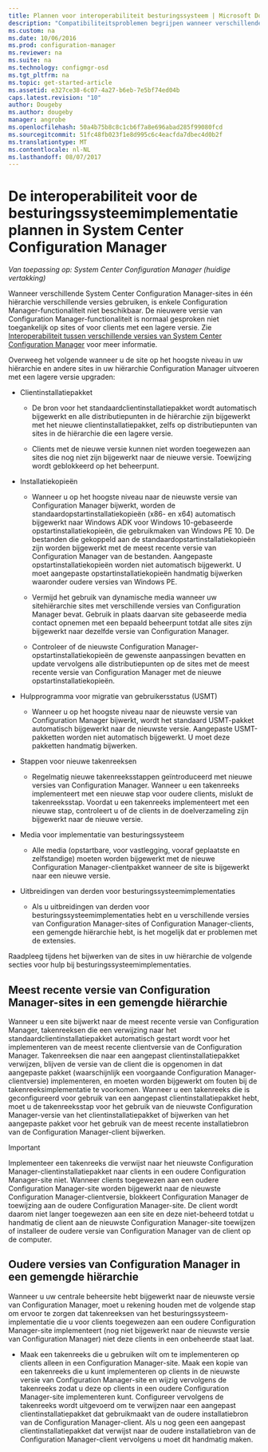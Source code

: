 ```yaml
---
title: Plannen voor interoperabiliteit besturingssysteem | Microsoft Docs
description: "Compatibiliteitsproblemen begrijpen wanneer verschillende System Center Configuration Manager-sites in één hiërarchie verschillende versies gebruiken."
ms.custom: na
ms.date: 10/06/2016
ms.prod: configuration-manager
ms.reviewer: na
ms.suite: na
ms.technology: configmgr-osd
ms.tgt_pltfrm: na
ms.topic: get-started-article
ms.assetid: e327ce38-6c07-4a27-b6eb-7e5bf74ed04b
caps.latest.revision: "10"
author: Dougeby
ms.author: dougeby
manager: angrobe
ms.openlocfilehash: 50a4b75b8c8c1cb6f7a8e696abad285f99080fcd
ms.sourcegitcommit: 51fc48fb023f1e8d995c6c4eacfda7dbec4d0b2f
ms.translationtype: MT
ms.contentlocale: nl-NL
ms.lasthandoff: 08/07/2017
---
```

# <a name="planning-for-operating-system-deployment-interoperability-in-system-center-configuration-manager"></a>De interoperabiliteit voor de besturingssysteemimplementatie plannen in System Center Configuration Manager

*Van toepassing op: System Center Configuration Manager (huidige vertakking)*

Wanneer verschillende System Center Configuration Manager-sites in één hiërarchie verschillende versies gebruiken, is enkele Configuration Manager-functionaliteit niet beschikbaar. De nieuwere versie van Configuration Manager-functionaliteit is normaal gesproken niet toegankelijk op sites of voor clients met een lagere versie. Zie [Interoperabiliteit tussen verschillende versies van System Center Configuration Manager](../../core/plan-design/hierarchy/interoperability-between-different-versions.md) voor meer informatie.  

 Overweeg het volgende wanneer u de site op het hoogste niveau in uw hiërarchie en andere sites in uw hiërarchie Configuration Manager uitvoeren met een lagere versie upgraden:  

-   Clientinstallatiepakket  

    -   De bron voor het standaardclientinstallatiepakket wordt automatisch bijgewerkt en alle distributiepunten in de hiërarchie zijn bijgewerkt met het nieuwe clientinstallatiepakket, zelfs op distributiepunten van sites in de hiërarchie die een lagere versie.  

    -   Clients met de nieuwe versie kunnen niet worden toegewezen aan sites die nog niet zijn bijgewerkt naar de nieuwe versie. Toewijzing wordt geblokkeerd op het beheerpunt.  

-   Installatiekopieën  

    -   Wanneer u op het hoogste niveau naar de nieuwste versie van Configuration Manager bijwerkt, worden de standaardopstartinstallatiekopieën (x86- en x64) automatisch bijgewerkt naar Windows ADK voor Windows 10-gebaseerde opstartinstallatiekopieën, die gebruikmaken van Windows PE 10. De bestanden die gekoppeld aan de standaardopstartinstallatiekopieën zijn worden bijgewerkt met de meest recente versie van Configuration Manager van de bestanden. Aangepaste opstartinstallatiekopieën worden niet automatisch bijgewerkt. U moet aangepaste opstartinstallatiekopieën handmatig bijwerken waaronder oudere versies van Windows PE.  

    -   Vermijd het gebruik van dynamische media wanneer uw sitehiërarchie sites met verschillende versies van Configuration Manager bevat. Gebruik in plaats daarvan site gebaseerde media contact opnemen met een bepaald beheerpunt totdat alle sites zijn bijgewerkt naar dezelfde versie van Configuration Manager.  

    -   Controleer of de nieuwste Configuration Manager-opstartinstallatiekopieën de gewenste aanpassingen bevatten en update vervolgens alle distributiepunten op de sites met de meest recente versie van Configuration Manager met de nieuwe opstartinstallatiekopieën.  

-   Hulpprogramma voor migratie van gebruikersstatus (USMT)  

    -   Wanneer u op het hoogste niveau naar de nieuwste versie van Configuration Manager bijwerkt, wordt het standaard USMT-pakket automatisch bijgewerkt naar de nieuwste versie. Aangepaste USMT-pakketten worden niet automatisch bijgewerkt. U moet deze pakketten handmatig bijwerken.  

-   Stappen voor nieuwe takenreeksen  

    -   Regelmatig nieuwe takenreeksstappen geïntroduceerd met nieuwe versies van Configuration Manager. Wanneer u een takenreeks implementeert met een nieuwe stap voor oudere clients, mislukt de takenreeksstap. Voordat u een takenreeks implementeert met een nieuwe stap, controleert u of de clients in de doelverzameling zijn bijgewerkt naar de nieuwe versie.  

-   Media voor implementatie van besturingssysteem  

    -   Alle media (opstartbare, voor vastlegging, vooraf geplaatste en zelfstandige) moeten worden bijgewerkt met de nieuwe Configuration Manager-clientpakket wanneer de site is bijgewerkt naar een nieuwe versie.  

-   Uitbreidingen van derden voor besturingssysteemimplementaties  

    -   Als u uitbreidingen van derden voor besturingssysteemimplementaties hebt en u verschillende versies van Configuration Manager-sites of Configuration Manager-clients, een gemengde hiërarchie hebt, is het mogelijk dat er problemen met de extensies.  

 Raadpleeg tijdens het bijwerken van de sites in uw hiërarchie de volgende secties voor hulp bij besturingssysteemimplementaties.  

## <a name="latest-version-of-configuration-manager-sites-in-a-mixed-hierarchy"></a>Meest recente versie van Configuration Manager-sites in een gemengde hiërarchie  
 Wanneer u een site bijwerkt naar de meest recente versie van Configuration Manager, takenreeksen die een verwijzing naar het standaardclientinstallatiepakket automatisch gestart wordt voor het implementeren van de meest recente clientversie van de Configuration Manager. Takenreeksen die naar een aangepast clientinstallatiepakket verwijzen, blijven de versie van de client die is opgenomen in dat aangepaste pakket (waarschijnlijk een voorgaande Configuration Manager-clientversie) implementeren, en moeten worden bijgewerkt om fouten bij de takenreeksimplementatie te voorkomen. Wanneer u een takenreeks die is geconfigureerd voor gebruik van een aangepast clientinstallatiepakket hebt, moet u de takenreeksstap voor het gebruik van de nieuwste Configuration Manager-versie van het clientinstallatiepakket of bijwerken van het aangepaste pakket voor het gebruik van de meest recente installatiebron van de Configuration Manager-client bijwerken.  

> [!IMPORTANT]  
>  Implementeer een takenreeks die verwijst naar het nieuwste Configuration Manager-clientinstallatiepakket naar clients in een oudere Configuration Manager-site niet. Wanneer clients toegewezen aan een oudere Configuration Manager-site worden bijgewerkt naar de nieuwste Configuration Manager-clientversie, blokkeert Configuration Manager de toewijzing aan de oudere Configuration Manager-site. De client wordt daarom niet langer toegewezen aan een site en deze niet-beheerd totdat u handmatig de client aan de nieuwste Configuration Manager-site toewijzen of installeer de oudere versie van Configuration Manager van de client op de computer.  

## <a name="older-versions-of-configuration-manager-in-a-mixed-hierarchy"></a>Oudere versies van Configuration Manager in een gemengde hiërarchie  
 Wanneer u uw centrale beheersite hebt bijgewerkt naar de nieuwste versie van Configuration Manager, moet u rekening houden met de volgende stap om ervoor te zorgen dat takenreeksen van het besturingssysteem-implementatie die u voor clients toegewezen aan een oudere Configuration Manager-site implementeert (nog niet bijgewerkt naar de nieuwste versie van Configuration Manager) niet deze clients in een onbeheerde staat laat.  

-   Maak een takenreeks die u gebruiken wilt om te implementeren op clients alleen in een Configuration Manager-site. Maak een kopie van een takenreeks die u kunt implementeren op clients in de nieuwste versie van Configuration Manager-site en wijzig vervolgens de takenreeks zodat u deze op clients in een oudere Configuration Manager-site implementeren kunt. Configureer vervolgens de takenreeks wordt uitgevoerd om te verwijzen naar een aangepast clientinstallatiepakket dat gebruikmaakt van de oudere installatiebron van de Configuration Manager-client. Als u nog geen een aangepast clientinstallatiepakket dat verwijst naar de oudere installatiebron van de Configuration Manager-client vervolgens u moet dit handmatig maken.  
